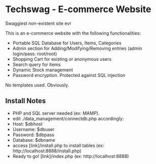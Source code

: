 # Techswag - E-commerce Website
Swaggiest non-existent site evr

This is an e-commerce website with the following functionalities:
-	Portable SQL Database for Users, Items, Categories
-	Admin section for Adding/Modifying/Removing entries (admin login/pass: root/root)
-	Shopping Cart for existing or anonymous users
-	Search query for items
-	Dynamic Stock management
-	Password encryption. Protected against SQL injection

No templates used. Obviously.


## Install Notes

-	PHP and SQL server needed (ex: MAMP).
-	edit ./data_management/connectdb.php accordingly:
  -	Host: $dbhost
  - Username: $dbuser
  - Password: $dbpass
  - Database: $dbname
-	access [link]/install.php to install tables (ex: http://localhost:8888/install.php)
-	Ready to go! [link]/index.php (ex: http://localhost:8888)